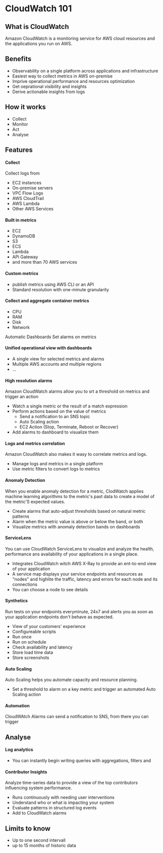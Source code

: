 # CloudWatch 101

## What is CloudWatch

Amazon CloudWatch is a monitoring service for AWS cloud resources and the applications you run on AWS.

## Benefits

* Observability on a single platform across applications and infrastructure
* Easiest way to collect metrics in AWS on-premise
* Imprive operational performance and resources optimization
* Get oeprational visibility and insights
* Derive actionable insights from logs


## How it works

* Collect
* Monitor
* Act
* Analyse

## Features

#### Collect

Collect logs from 

* EC2 instances
* On-premise servers
* VPC Flow Logs
* AWS CloudTrail
* AWS Lambda
* Other AWS Services

#### Built in metrics

* EC2
* DynamoDB
* S3
* ECS
* Lambda
* APi Gateway
* and more than 70 AWS services

#### Custom metrics

* publish metrics using AWS CLI or an API
* Standard resolution with one-minute granularity

#### Collect and aggregate container metrics

* CPU
* RAM
* Disk
* Network
 
Automatic Dashboards
Set alarms on metrics

#### Unified operational view with dashboards

* A single view for selected metrics and alarms
* Multiple AWS accounts and multiple regions
* ...

#### High resolution alarms

Amazon CloudWatch alarms allow you to srt a threshold on metrics and trigger an action

* Watch a single metric or the result of a match expression
* Perform actions based on the value of metrics
  * Send a notification to an SNS topic
  * Auto Scaling action
  * EC2 Action (Stop, Terminate, Reboot or Recover)
* Add alarms to dashboard to visualize them

#### Logs and metrics correlation

Amazon CloudWatch also makes it wasy to correlate metrics and logs.

* Manage logs and metrics in a single platform
* Use metric filters to convert logs to metrics

#### Anomaly Detection

When you enable anomaly detection for a metric, ClodWatch applies machine learning algorithms to the metric's past data to create a model of the metric'S expected values.

* Create alarms that auto-adjust thresholds based on natural metric patterns
* Alarm when the metric value is above or below the band, or both
* Visualize metrics with anomaly detection bands on dashboards

#### ServiceLens

You can use CloudWatch ServiceLens to visualize and analyze the health, performance ans availability of your applications in a single place.

* Integrates CloudWatch witch AWS X-Ray to provide an ent-to-end view of your application
* A service map displays your service endpoints and resources as "nodes" and highlite the traffic, latency and errors for each node and its connections
* You can choose a node to see details

#### Synthetics

Run tests on your endpoints everyminute, 24x7 and alerts you as soon as your application endpoints don't behave as expected.

* View of your customers' experience
* Configureable scripts
* Run once
* Run on schedule
* Check availability and latency
* Store load time data
* Store screenshots

#### Auto Scaling

Auto Scaling helps you automate capacity and resource planning.

* Set a threshold to alarm on a key metric and trigger an automated Auto Scaling action

#### Automation

CloudWAtch Alarms can send a notification to SNS, from there you can trigger

## Analyse

#### Log analytics

* You can instantly begin writing queries with aggregations, filters and 

#### Contributor Insights

Analyze time-series data to provide a view of the top contributors influencing system performance.

* Runs continuously with needing user interventions
* Understand who or what is impacting your system
* Evaluate patterns in structured log events
* Add to CloudWatch alarms


## Limits to know

* Up to one second intervall
* up to 15 months of historic data
